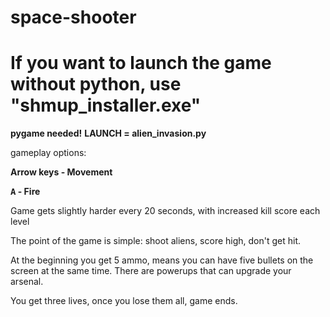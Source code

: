 # space-shooter
<h1> If you want to launch the game without python, use "shmup_installer.exe"</h1>

**pygame needed!**
**LAUNCH = alien_invasion.py**

gameplay options:

**Arrow keys - Movement**

**<kbd>A</kbd> - Fire**

Game gets slightly harder every 20 seconds, with increased kill score each level


The point of the game is simple: shoot aliens, score high, don't get hit.

At the beginning you get 5 ammo, means you can have five bullets on the screen at the same time. There are powerups that can upgrade your arsenal.

You get three lives, once you lose them all, game ends.
